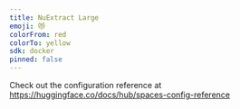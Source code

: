 ```yaml
---
title: NuExtract Large
emoji: 😻
colorFrom: red
colorTo: yellow
sdk: docker
pinned: false
---
```


Check out the configuration reference at https://huggingface.co/docs/hub/spaces-config-reference
